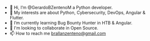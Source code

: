 - 👋 Hi, I’m @GerardoBZentenoM a Python developer.
- 👀 My interests are about Python, Cybersecurity, DevOps, Angular & Flutter.
- 🌱 I’m currently learning Bug Bounty Hunter in HTB & Angular.
- 💞️ I'm looking to collaborate in Open Source.
- 📫 How to reach me brallanzenteno@gmail.com

<!---
GerardoBZentenoM/GerardoBZentenoM is a ✨ special ✨ repository because its `README.md` (this file) appears on your GitHub profile.
You can click the Preview link to take a look at your changes.
--->
